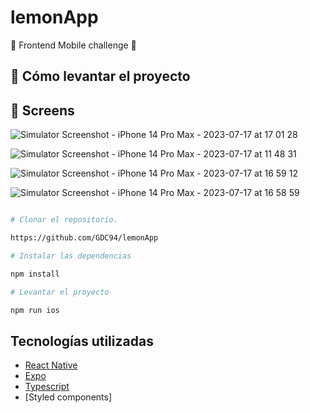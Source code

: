 # lemonApp
🍋 Frontend Mobile challenge 🍋

## 🕺 Cómo levantar el proyecto

## 📲 Screens

![Simulator Screenshot - iPhone 14 Pro Max - 2023-07-17 at 17 01 28](https://github.com/GDC94/lemonApp/assets/70720945/f4fb39a0-7b34-4ec9-8e43-0ffe1cfcc0ae)

![Simulator Screenshot - iPhone 14 Pro Max - 2023-07-17 at 11 48 31](https://github.com/GDC94/lemonApp/assets/70720945/8d8767d4-8836-4100-974e-27ec1cc97e1c)

![Simulator Screenshot - iPhone 14 Pro Max - 2023-07-17 at 16 59 12](https://github.com/GDC94/lemonApp/assets/70720945/704ecc66-a8de-4a82-b11f-15bf49a7227b)

![Simulator Screenshot - iPhone 14 Pro Max - 2023-07-17 at 16 58 59](https://github.com/GDC94/lemonApp/assets/70720945/f4e70a7f-2d6e-4d46-bede-2fa77b1caa9b)

```bash

# Clonar el repositorio.

https://github.com/GDC94/lemonApp

# Instalar las dependencias

npm install

# Levantar el proyecto

npm run ios

```

## Tecnologías utilizadas

- [React Native]()
- [Expo]()
- [Typescript](https://www.typescriptlang.org)
- [Styled components]
